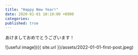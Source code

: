 ```yaml
---
title: "Happy New Year!"
date: 2020-01-01 10:19:00 +0900
categories: 
published: true
---
```


あけましておめでとうございます！

![useful image]({{ site.url }}/assets/2022-01-01-first-post.jpeg)
